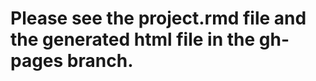 Please see the project.rmd file and the generated html file in the gh-pages branch.
=========================================
